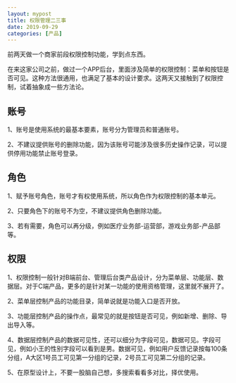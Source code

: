 ```yaml
---
layout: mypost
title: 权限管理二三事
date: 2019-09-29
categories: [产品]
---
```


前两天做一个商家前段权限控制功能，学到点东西。

在来这家公司之前，做过一个APP后台，里面涉及简单的权限控制：菜单和按钮是否可见。这种方法很通用，也满足了基本的设计要求。这两天又接触到了权限控制，试着抽象成一些方法论。

## 账号
1、账号是使用系统的最基本要素，账号分为管理员和普通账号。

2、不建议提供账号的删除功能，因为该账号可能涉及很多历史操作记录，可以提供停用功能禁止账号登录。

## 角色
1、赋予账号角色，账号才有权使用系统，所以角色作为权限控制的基本单元。

2、只要角色下的账号不为空，不建议提供角色删除功能。

3、若有需要，角色可以再分级，例如医疗业务部-运营部，游戏业务部-产品部等。

## 权限
1、权限控制一般针对B端前台、管理后台类产品设计，分为菜单层、功能层、数据层。对于C端产品，更多的是针对某一功能的使用资格管理，这里就不展开了。

2、菜单层控制产品的功能目录，简单说就是功能入口是否开放。

3、功能层控制产品的操作点，最常见的就是按钮是否可见，例如新增、删除、导出导入等。

4、数据层控制产品的数据可见性，还可以细分为字段可见，数据可见。字段可见，例如小王的性别字段可以看到是男。数据可见，例如用户反馈记录按每100条分组，A大区1号员工可见第一分组的记录，2号员工可见第二分组的记录。

5、在原型设计上，不要一股脑自己想，多搜索看看多对比，择优使用。
